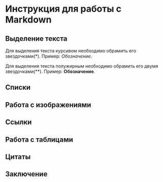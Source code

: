 # Инструкция для работы с Markdown

## Выделение текста

 Для выделения текста курсивом необходимо обрамить его звездочками(*). Пример: *Обозначение*.

 Для выделения текста полужирным необходимо обрамить его двумя звездочками(**). Пример: **Обозначение**.

## Списки

## Работа с изображениями

## Ссылки

## Работа с таблицами

## Цитаты

## Заключение